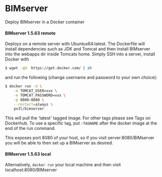 # BIMserver

Deploy BIMserver in a Docker container

#### BIMserver 1.5.63 remote

Deploys on a remote server with Ubuntux64:latest. The Dockerfile will install dependencies such as JDK and Tomcat and then install BIMserver into the webapps dir inside Tomcats home. Simply SSH into a server, install Docker with

```bash
$ wget -qO- https://get.docker.com/ | sh
```

and run the following (change username and password to your own choice):

```bash
$ docker run -d \
	-e TOMCAT_USER=xxx \
	-e TOMCAT_PASSWORD=xxx \
	-p 8080:8080 \
	--restart=always \
	px3l/bimserver
```

This will pull the 'latest' tagged image. For other tags please see Tags on Dockerhub. To use a specific tag, put `:TAGNAME` after the docker image at the end of the run command.

This exposes port 8080 of your host, so if you visit server:8080/BIMserver you will be able to then set up a BIMserver as desired.

#### BIMserver 1.5.63 local

Alternatively, `docker run` your local machine and then visit localhost:8080/BIMserver